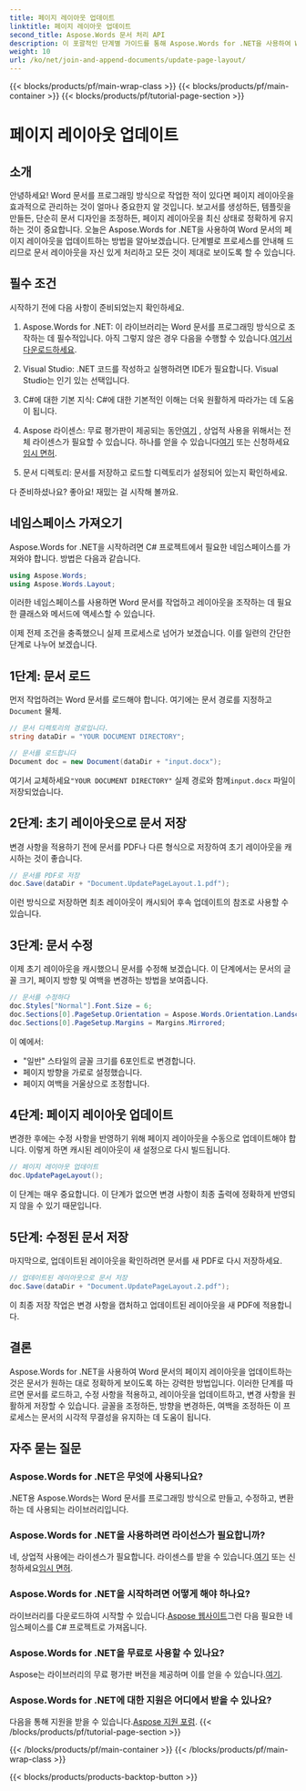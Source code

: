 ```yaml
---
title: 페이지 레이아웃 업데이트
linktitle: 페이지 레이아웃 업데이트
second_title: Aspose.Words 문서 처리 API
description: 이 포괄적인 단계별 가이드를 통해 Aspose.Words for .NET을 사용하여 Word 문서의 페이지 레이아웃을 업데이트하는 방법을 알아보세요. 문서 디자인을 조정하기에 완벽합니다.
weight: 10
url: /ko/net/join-and-append-documents/update-page-layout/
---
```


{{< blocks/products/pf/main-wrap-class >}}
{{< blocks/products/pf/main-container >}}
{{< blocks/products/pf/tutorial-page-section >}}

# 페이지 레이아웃 업데이트

## 소개

안녕하세요! Word 문서를 프로그래밍 방식으로 작업한 적이 있다면 페이지 레이아웃을 효과적으로 관리하는 것이 얼마나 중요한지 알 것입니다. 보고서를 생성하든, 템플릿을 만들든, 단순히 문서 디자인을 조정하든, 페이지 레이아웃을 최신 상태로 정확하게 유지하는 것이 중요합니다. 오늘은 Aspose.Words for .NET을 사용하여 Word 문서의 페이지 레이아웃을 업데이트하는 방법을 알아보겠습니다. 단계별로 프로세스를 안내해 드리므로 문서 레이아웃을 자신 있게 처리하고 모든 것이 제대로 보이도록 할 수 있습니다.

## 필수 조건

시작하기 전에 다음 사항이 준비되었는지 확인하세요.

1.  Aspose.Words for .NET: 이 라이브러리는 Word 문서를 프로그래밍 방식으로 조작하는 데 필수적입니다. 아직 그렇지 않은 경우 다음을 수행할 수 있습니다.[여기서 다운로드하세요](https://releases.aspose.com/words/net/).
   
2. Visual Studio: .NET 코드를 작성하고 실행하려면 IDE가 필요합니다. Visual Studio는 인기 있는 선택입니다.

3. C#에 대한 기본 지식: C#에 대한 기본적인 이해는 더욱 원활하게 따라가는 데 도움이 됩니다.

4.  Aspose 라이센스: 무료 평가판이 제공되는 동안[여기](https://releases.aspose.com/) , 상업적 사용을 위해서는 전체 라이센스가 필요할 수 있습니다. 하나를 얻을 수 있습니다[여기](https://purchase.aspose.com/buy) 또는 신청하세요[임시 면허](https://purchase.aspose.com/temporary-license/).

5. 문서 디렉토리: 문서를 저장하고 로드할 디렉토리가 설정되어 있는지 확인하세요.

다 준비하셨나요? 좋아요! 재밌는 걸 시작해 볼까요.

## 네임스페이스 가져오기

Aspose.Words for .NET을 시작하려면 C# 프로젝트에서 필요한 네임스페이스를 가져와야 합니다. 방법은 다음과 같습니다.

```csharp
using Aspose.Words;
using Aspose.Words.Layout;
```

이러한 네임스페이스를 사용하면 Word 문서를 작업하고 레이아웃을 조작하는 데 필요한 클래스와 메서드에 액세스할 수 있습니다.

이제 전제 조건을 충족했으니 실제 프로세스로 넘어가 보겠습니다. 이를 일련의 간단한 단계로 나누어 보겠습니다.

## 1단계: 문서 로드

먼저 작업하려는 Word 문서를 로드해야 합니다. 여기에는 문서 경로를 지정하고`Document` 물체.

```csharp
// 문서 디렉토리의 경로입니다.
string dataDir = "YOUR DOCUMENT DIRECTORY";

// 문서를 로드합니다
Document doc = new Document(dataDir + "input.docx");
```

 여기서 교체하세요`"YOUR DOCUMENT DIRECTORY"` 실제 경로와 함께`input.docx` 파일이 저장되었습니다.

## 2단계: 초기 레이아웃으로 문서 저장

변경 사항을 적용하기 전에 문서를 PDF나 다른 형식으로 저장하여 초기 레이아웃을 캐시하는 것이 좋습니다.

```csharp
// 문서를 PDF로 저장
doc.Save(dataDir + "Document.UpdatePageLayout.1.pdf");
```

이런 방식으로 저장하면 최초 레이아웃이 캐시되어 후속 업데이트의 참조로 사용할 수 있습니다.

## 3단계: 문서 수정

이제 초기 레이아웃을 캐시했으니 문서를 수정해 보겠습니다. 이 단계에서는 문서의 글꼴 크기, 페이지 방향 및 여백을 변경하는 방법을 보여줍니다.

```csharp
// 문서를 수정하다
doc.Styles["Normal"].Font.Size = 6;
doc.Sections[0].PageSetup.Orientation = Aspose.Words.Orientation.Landscape;
doc.Sections[0].PageSetup.Margins = Margins.Mirrored;
```

이 예에서:
- "일반" 스타일의 글꼴 크기를 6포인트로 변경합니다.
- 페이지 방향을 가로로 설정했습니다.
- 페이지 여백을 거울상으로 조정합니다.

## 4단계: 페이지 레이아웃 업데이트

변경한 후에는 수정 사항을 반영하기 위해 페이지 레이아웃을 수동으로 업데이트해야 합니다. 이렇게 하면 캐시된 레이아웃이 새 설정으로 다시 빌드됩니다.

```csharp
// 페이지 레이아웃 업데이트
doc.UpdatePageLayout();
```

이 단계는 매우 중요합니다. 이 단계가 없으면 변경 사항이 최종 출력에 정확하게 반영되지 않을 수 있기 때문입니다.

## 5단계: 수정된 문서 저장

마지막으로, 업데이트된 레이아웃을 확인하려면 문서를 새 PDF로 다시 저장하세요.

```csharp
// 업데이트된 레이아웃으로 문서 저장
doc.Save(dataDir + "Document.UpdatePageLayout.2.pdf");
```

이 최종 저장 작업은 변경 사항을 캡처하고 업데이트된 레이아웃을 새 PDF에 적용합니다.

## 결론

Aspose.Words for .NET을 사용하여 Word 문서의 페이지 레이아웃을 업데이트하는 것은 문서가 원하는 대로 정확하게 보이도록 하는 강력한 방법입니다. 이러한 단계를 따르면 문서를 로드하고, 수정 사항을 적용하고, 레이아웃을 업데이트하고, 변경 사항을 원활하게 저장할 수 있습니다. 글꼴을 조정하든, 방향을 변경하든, 여백을 조정하든 이 프로세스는 문서의 시각적 무결성을 유지하는 데 도움이 됩니다.


## 자주 묻는 질문

### Aspose.Words for .NET은 무엇에 사용되나요?  
.NET용 Aspose.Words는 Word 문서를 프로그래밍 방식으로 만들고, 수정하고, 변환하는 데 사용되는 라이브러리입니다.

### Aspose.Words for .NET을 사용하려면 라이선스가 필요합니까?  
 네, 상업적 사용에는 라이센스가 필요합니다. 라이센스를 받을 수 있습니다.[여기](https://purchase.aspose.com/buy) 또는 신청하세요[임시 면허](https://purchase.aspose.com/temporary-license/).

### Aspose.Words for .NET을 시작하려면 어떻게 해야 하나요?  
 라이브러리를 다운로드하여 시작할 수 있습니다.[Aspose 웹사이트](https://releases.aspose.com/words/net/)그런 다음 필요한 네임스페이스를 C# 프로젝트로 가져옵니다.

### Aspose.Words for .NET을 무료로 사용할 수 있나요?  
 Aspose는 라이브러리의 무료 평가판 버전을 제공하며 이를 얻을 수 있습니다.[여기](https://releases.aspose.com/).

### Aspose.Words for .NET에 대한 지원은 어디에서 받을 수 있나요?  
 다음을 통해 지원을 받을 수 있습니다.[Aspose 지원 포럼](https://forum.aspose.com/c/words/8).
{{< /blocks/products/pf/tutorial-page-section >}}

{{< /blocks/products/pf/main-container >}}
{{< /blocks/products/pf/main-wrap-class >}}

{{< blocks/products/products-backtop-button >}}
